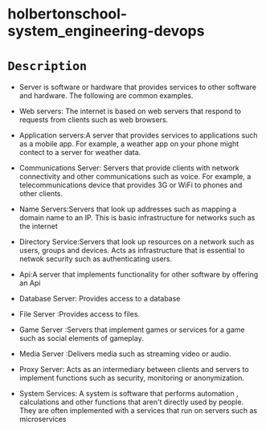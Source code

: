 # holbertonschool-system_engineering-devops
# `Description` 
 - Server is software or hardware that provides services to other software and hardware. The following are common examples.

 - Web servers: The internet is based on web servers that respond to requests from clients such as web browsers.

 - Application servers:A server that provides services to applications such as a mobile app. For example, a weather app on your phone might contect to a server for weather data.

- Communications Server: Servers that provide clients with network connectivity and other    communications   such as voice. For example, a telecommunications device that provides 3G or WiFi to phones and other clients.

- Name Servers:Servers that look up addresses such as mapping a domain name to an IP. This is basic infrastructure for networks  such as the internet

- Directory Service:Servers that look up resources on a network such as users, groups and devices. Acts as infrastructure that is essential to netwok security such as authenticating users.

- Api:A server that implements functionality for other software by offering an Api

- Database Server: Provides access to a database

- File Server :Provides access to files.
- Game Server :Servers that implement games or services for a game such as social elements of gameplay.
- Media Server :Delivers media such as streaming video or audio.
- Proxy Server: Acts as an intermediary between clients and servers to implement functions such as security, monitoring or anonymization.
- System Services: A system  is software that performs automation , calculations and other functions that aren't directly used by people. They are often implemented with a services that run on servers such as microservices